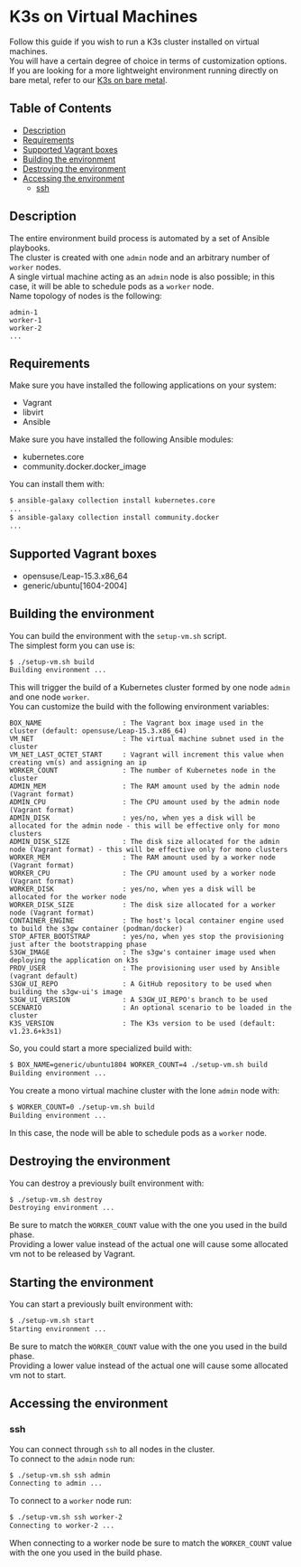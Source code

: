 # K3s on Virtual Machines

Follow this guide if you wish to run a K3s cluster installed on virtual machines.  
You will have a certain degree of choice in terms of customization options.  
If you are looking for a more lightweight environment running directly on bare metal,
refer to our [K3s on bare metal](./README.bm.md).

## Table of Contents

* [Description](#description)
* [Requirements](#requirements)
* [Supported Vagrant boxes](#supported-vagrant-boxes)
* [Building the environment](#building-the-environment)
* [Destroying the environment](#destroying-the-environment)
* [Accessing the environment](#accessing-the-environment)
  * [ssh](#ssh)

<!-- Created by https://github.com/ekalinin/github-markdown-toc -->

## Description

The entire environment build process is automated by a set of Ansible playbooks.  
The cluster is created with one `admin` node and
an arbitrary number of `worker` nodes.  
A single virtual machine acting as an `admin` node is also possible; in this case, it
will be able to schedule pods as a `worker` node.  
Name topology of nodes is the following:

```text
admin-1
worker-1
worker-2
...
```

## Requirements

Make sure you have installed the following applications on your system:

* Vagrant
* libvirt
* Ansible

Make sure you have installed the following Ansible modules:

* kubernetes.core
* community.docker.docker_image

You can install them with:

```bash
$ ansible-galaxy collection install kubernetes.core
...
$ ansible-galaxy collection install community.docker
...
```

## Supported Vagrant boxes

* opensuse/Leap-15.3.x86_64
* generic/ubuntu[1604-2004]

## Building the environment

You can build the environment with the `setup-vm.sh` script.  
The simplest form you can use is:  

```bash
$ ./setup-vm.sh build
Building environment ...
```

This will trigger the build of a Kubernetes cluster formed by one node `admin`
and one node `worker`.  
You can customize the build with the following environment variables:

```text
BOX_NAME                    : The Vagrant box image used in the cluster (default: opensuse/Leap-15.3.x86_64)
VM_NET                      : The virtual machine subnet used in the cluster
VM_NET_LAST_OCTET_START     : Vagrant will increment this value when creating vm(s) and assigning an ip
WORKER_COUNT                : The number of Kubernetes node in the cluster
ADMIN_MEM                   : The RAM amount used by the admin node (Vagrant format)
ADMIN_CPU                   : The CPU amount used by the admin node (Vagrant format)
ADMIN_DISK                  : yes/no, when yes a disk will be allocated for the admin node - this will be effective only for mono clusters
ADMIN_DISK_SIZE             : The disk size allocated for the admin node (Vagrant format) - this will be effective only for mono clusters
WORKER_MEM                  : The RAM amount used by a worker node (Vagrant format)
WORKER_CPU                  : The CPU amount used by a worker node (Vagrant format)
WORKER_DISK                 : yes/no, when yes a disk will be allocated for the worker node
WORKER_DISK_SIZE            : The disk size allocated for a worker node (Vagrant format)
CONTAINER_ENGINE            : The host's local container engine used to build the s3gw container (podman/docker)
STOP_AFTER_BOOTSTRAP        : yes/no, when yes stop the provisioning just after the bootstrapping phase
S3GW_IMAGE                  : The s3gw's container image used when deploying the application on k3s
PROV_USER                   : The provisioning user used by Ansible (vagrant default)
S3GW_UI_REPO                : A GitHub repository to be used when building the s3gw-ui's image
S3GW_UI_VERSION             : A S3GW_UI_REPO's branch to be used
SCENARIO                    : An optional scenario to be loaded in the cluster
K3S_VERSION                 : The K3s version to be used (default: v1.23.6+k3s1)
```

So, you could start a more specialized build with:

```bash
$ BOX_NAME=generic/ubuntu1804 WORKER_COUNT=4 ./setup-vm.sh build
Building environment ...
```

You create a mono virtual machine cluster with the lone `admin` node with:

```bash
$ WORKER_COUNT=0 ./setup-vm.sh build
Building environment ...
```

In this case, the node will be able to schedule pods as a `worker` node.  

## Destroying the environment

You can destroy a previously built environment with:

```bash
$ ./setup-vm.sh destroy
Destroying environment ...
```

Be sure to match the `WORKER_COUNT` value with the one you used in the build phase.  
Providing a lower value instead of the actual one will cause some allocated vm not
to be released by Vagrant.

## Starting the environment

You can start a previously built environment with:

```bash
$ ./setup-vm.sh start
Starting environment ...
```

Be sure to match the `WORKER_COUNT` value with the one you used in the build phase.  
Providing a lower value instead of the actual one will cause some allocated vm not
to start.

## Accessing the environment

### ssh

You can connect through `ssh` to all nodes in the cluster.  
To connect to the `admin` node run:

```bash
$ ./setup-vm.sh ssh admin
Connecting to admin ...
```

To connect to a `worker` node run:

```bash
$ ./setup-vm.sh ssh worker-2
Connecting to worker-2 ...
```

When connecting to a worker node be sure to match the `WORKER_COUNT`
value with the one you used in the build phase.
